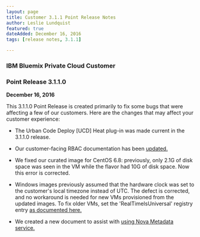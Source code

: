 ```yaml
---
layout: page
title: Customer 3.1.1 Point Release Notes
author: Leslie Lundquist
featured: true
dateAdded: December 16, 2016
tags: [release notes, 3.1.1]

---
```


### IBM Bluemix Private Cloud Customer

### Point Release 3.1.1.0

**December 16, 2016**


This 3.1.1.0 Point Release is created primarily to fix some bugs that were affecting a few of our customers. Here are the changes that may affect your customer experience:

 * The Urban Code Deploy [UCD] Heat plug-in was made current in the 3.1.1.0 release.
 
 * Our customer-facing RBAC documentation has been [updated.](http://ibm-blue-box-help.github.io/help-documentation/keystone/Managing_Users_and_Projects/)
 
 * We fixed our curated image for CentOS 6.8: previously, only 2.1G of disk space was seen in the VM while the flavor had 10G of disk space. Now this error is corrected.
 
 * Windows images previously assumed that the hardware clock was set to the customer's local timezone instead of UTC. The defect is corrected, and no workaround is needed for new VMs provisioned from the updated images. To fix older VMs, set the 'RealTimeIsUniversal' registry entry [as documented here.](http://ibm-blue-box-help.github.io/help-documentation/troubleshooting/FAQ_Working_with_Windows_Images/)

 * We created a new document to assist with [using Nova Metadata service.](http://ibm-blue-box-help.github.io/help-documentation/nova/Metadata_service_FAQ/)
